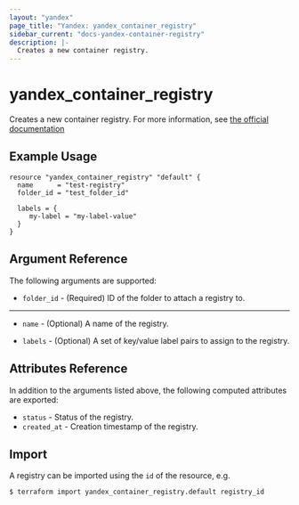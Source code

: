 ```yaml
---
layout: "yandex"
page_title: "Yandex: yandex_container_registry"
sidebar_current: "docs-yandex-container-registry"
description: |-
  Creates a new container registry.
---
```


# yandex\_container\_registry

Creates a new container registry. For more information, see
[the official documentation](https://cloud.yandex.com/docs/container-registry/concepts/registry)

## Example Usage

```hcl
resource "yandex_container_registry" "default" {
  name      = "test-registry"
  folder_id = "test_folder_id"

  labels = {
     my-label = "my-label-value"
  }
}
```

## Argument Reference

The following arguments are supported:

* `folder_id` - (Required) ID of the folder to attach a registry to.

- - -

* `name` - (Optional) A name of the registry.

* `labels` - (Optional) A set of key/value label pairs to assign to the registry.

## Attributes Reference

In addition to the arguments listed above, the following computed attributes are exported:

* `status` - Status of the registry.
* `created_at` - Creation timestamp of the registry.

## Import

A registry can be imported using the `id` of the resource, e.g.

```
$ terraform import yandex_container_registry.default registry_id
```